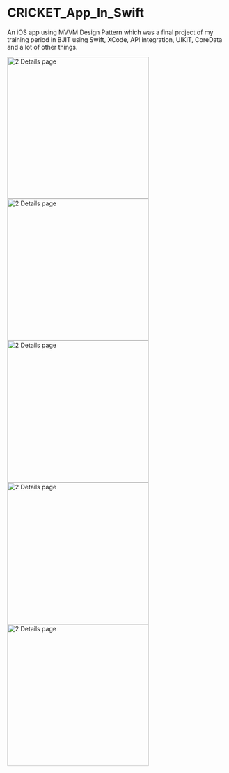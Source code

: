# CRICKET_App_In_Swift
An iOS app using MVVM Design Pattern which was a final project of my training period in BJIT using Swift, XCode, API integration, UIKIT, CoreData and a lot of other things.


<img width="325" alt="2 Details page" src="https://user-images.githubusercontent.com/69003347/222793761-b9c82472-673d-4fe3-aaa5-ee7adba1b392.png">

<img width="325" alt="2 Details page" src="https://user-images.githubusercontent.com/69003347/222794446-6357ad34-c313-4d68-a4ec-cf8650006897.png">

<img width="325" alt="2 Details page" src="https://user-images.githubusercontent.com/69003347/222795230-8ded18f6-d12d-4ecd-be69-371454e88f23.png">

<img width="325" alt="2 Details page" src="https://user-images.githubusercontent.com/69003347/222875279-032f1998-0a9d-400c-a15c-155bc2b95e37.png">


<img width="325" alt="2 Details page" src="https://user-images.githubusercontent.com/69003347/223205429-897f63a1-cfba-4f1b-a30d-200ce5fc7c1e.png">







